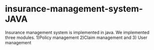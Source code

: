 # insurance-management-system-JAVA
Insurance management system is implemented in java. We implemented three modules. 1)Policy management 2)Claim management and 3) User management
